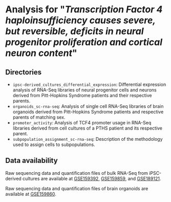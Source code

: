 # Analysis for "*Transcription Factor 4 haploinsufficiency causes severe, but reversible, deficits in neural progenitor proliferation and cortical neuron content*"

## Directories

- `ipsc-derived_cultures_differential_expression`: Differential expression analysis of RNA-Seq libraries of neural progenitor cells and neurons derived from Pitt-Hopkins Syndrome patients and their respective parents.
- `organoids_sc-rna-seq`: Analysis of single cell RNA-Seq libraries of brain organoids derived from Pitt-Hopkins Syndrome patients and respective parents of matching sex.
- `promoter_activity`: Analysis of TCF4 promoter usage in RNA-Seq libraries derived from cell cultures of a PTHS patient and its respective parent.
- `subpopulation_assignment_sc-rna-seq`: Description of the methodology used to assign cells to subpopulations.

## Data availability

Raw sequencing data and quantification files of bulk RNA-Seq from iPSC-derived cultures are available at [GSE159392](https://www.ncbi.nlm.nih.gov/geo/query/acc.cgi?acc=GSE159392), [GSE159859](https://www.ncbi.nlm.nih.gov/geo/query/acc.cgi?acc=GSE159859), and [GSE189121](https://www.ncbi.nlm.nih.gov/geo/query/acc.cgi?acc=GSE189121).

Raw sequencing data and quantification files of brain organoids are available at [GSE159860](https://www.ncbi.nlm.nih.gov/geo/query/acc.cgi?acc=GSE159860).